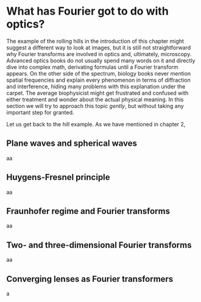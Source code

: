 # What has Fourier got to do with optics?
The example of the rolling hills in the introduction of this chapter might suggest a different way to look at images, but it is still not straightforward why Fourier transforms are involved in optics and, ultimately, microscopy. Advanced optics books do not usually spend many words on it and directly dive into complex math, derivating formulas until a Fourier transform appears. On the other side of the spectrum, biology books never mention spatial frequencies and explain every phenomenon in terms of diffraction and interference, hiding many problems with this explanation under the carpet. The average biophysicist might get frustrated and confused with either treatment and wonder about the actual physical meaning. In this section we will try to approach this topic _gently_, but without taking any important step for granted.

Let us get back to the hill example. As we have mentioned in chapter 2, 

Plane waves and spherical waves
---
aa

Huygens-Fresnel principle
---
aa

Fraunhofer regime and Fourier transforms
---
aa

Two- and three-dimensional Fourier transforms
---
aa

Converging lenses as Fourier transformers
---
a
